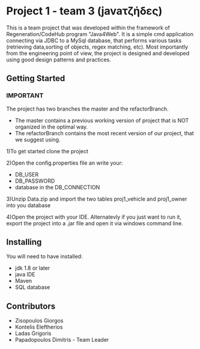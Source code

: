 # Project 1 - team 3 (javaτζήδες)

This is a team project that was developed within the framework of Regeneration/CodeHub program "Java4Web". 
It is a simple cmd application connecting via JDBC to a MySql database, that performs various tasks (retrieving data,sorting of objects, regex matching, etc).
Most importantly from the engineering point of view, the project is designed and developed using good design patterns and practices.

## Getting Started

### IMPORTANT 
The project has two branches the master and the refactorBranch.
 * The master contains a previous working version of project that is NOT organized in the optimal way.
 * The refactorBranch contains the most recent version of our project, that we suggest using.
 
1)To get started clone the project

2)Open the config.properties file an write your:
 * DB_USER
 * DB_PASSWORD
 * database in the DB_CONNECTION
 
3)Unzip Data.zip and import the two tables proj1_vehicle and proj1_owner into you database

4)Open the project with your IDE. Alternatevly if you just want to run it, export the project into a .jar file and open it via windows command line. 

## Installing

You will need to have installed:
 * jdk 1.8 or later
 * java IDE
 * Maven
 * SQL database

## Contributors
 * Zisopoulos Giorgos
 * Kontelis Eleftherios
 * Ladas Grigoris
 * Papadopoulos Dimitris - Team Leader

